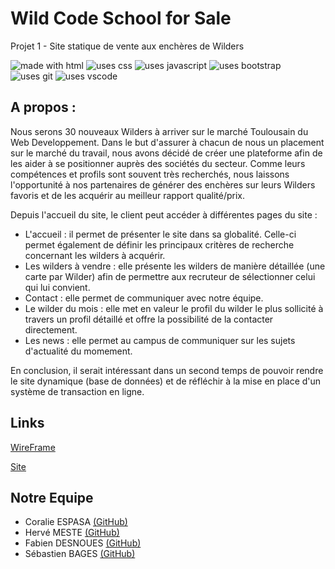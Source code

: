# Wild Code School for Sale

Projet 1 - Site statique de vente aux enchères de Wilders

<img  src="https://img.shields.io/badge/Uses-HTML-e44c21"  alt="made with html">  <img  src="https://img.shields.io/badge/Uses-CSS-274ee4"  alt="uses css">  <img  src="https://img.shields.io/badge/Uses-JS-efd81e"  alt="uses javascript">  <img  src="https://img.shields.io/badge/Uses-Bootstrap-543b79"  alt="uses bootstrap">  <img  src="https://img.shields.io/badge/Uses-Git-red.svg"  alt="uses git">  <img  src="https://img.shields.io/badge/Uses-VS Code-22a1eb"  alt="uses vscode">

## A propos :

Nous serons 30 nouveaux Wilders à arriver sur le marché Toulousain du Web Developpement. Dans le but d'assurer à chacun de nous un placement sur le marché du travail, nous avons décidé de créer une plateforme afin de les aider à se positionner auprès des sociétés du secteur. Comme leurs compétences et profils sont souvent très recherchés, nous laissons l'opportunité à nos partenaires de générer des enchères sur leurs Wilders favoris et de les acquérir au meilleur rapport qualité/prix.

Depuis l'accueil du site, le client peut accéder à différentes pages du site :

- L'accueil : il permet de présenter le site dans sa globalité. Celle-ci permet également de définir les principaux critères de recherche concernant les wilders à acquérir.
- Les wilders à vendre : elle présente les wilders de manière détaillée (une carte par Wilder) afin de permettre aux recruteur de sélectionner celui qui lui convient.
- Contact : elle permet de communiquer avec notre équipe.
- Le wilder du mois : elle met en valeur le profil du wilder le plus sollicité à travers un profil détaillé et offre la possibilité de la contacter directement.
- Les news : elle permet au campus de communiquer sur les sujets d'actualité du momement.

En conclusion, il serait intéressant dans un second temps de pouvoir rendre le site dynamique (base de données) et de réfléchir à la mise en place d'un système de transaction en ligne.

## Links

[WireFrame](http://wireframepro.mockflow.com/view/M8544a8a3684caba63d8df04a09ba7f8a1601374661160#/page/27ec8547002e4c2fa2f0eeca6d435116)

[Site](https://fabiend31.github.io/Projet1/)

## Notre Equipe

- Coralie ESPASA [(GitHub)](https://github.com/CoralieEspasa)
- Hervé MESTE [(GitHub)](https://github.com/gloups31)
- Fabien DESNOUES [(GitHub)](https://github.com/FabienD31)
- Sébastien BAGES [(GitHub)](https://github.com/sebastienbages)
